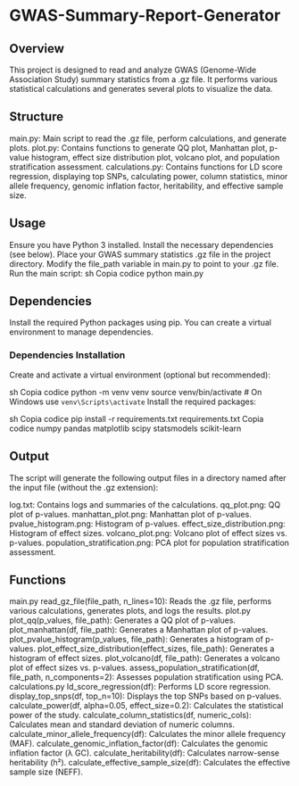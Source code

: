 # GWAS-Summary-Report-Generator

## Overview
This project is designed to read and analyze GWAS (Genome-Wide Association Study) summary statistics from a .gz file. It performs various statistical calculations and generates several plots to visualize the data.

## Structure
main.py: Main script to read the .gz file, perform calculations, and generate plots.
plot.py: Contains functions to generate QQ plot, Manhattan plot, p-value histogram, effect size distribution plot, volcano plot, and population stratification assessment.
calculations.py: Contains functions for LD score regression, displaying top SNPs, calculating power, column statistics, minor allele frequency, genomic inflation factor, heritability, and effective sample size.

## Usage
Ensure you have Python 3 installed.
Install the necessary dependencies (see below).
Place your GWAS summary statistics .gz file in the project directory.
Modify the file_path variable in main.py to point to your .gz file.
Run the main script:
sh
Copia codice
python main.py
## Dependencies
Install the required Python packages using pip. You can create a virtual environment to manage dependencies.

### Dependencies Installation
Create and activate a virtual environment (optional but recommended):

sh
Copia codice
python -m venv venv
source venv/bin/activate   # On Windows use `venv\Scripts\activate`
Install the required packages:

sh
Copia codice
pip install -r requirements.txt
requirements.txt
Copia codice
numpy
pandas
matplotlib
scipy
statsmodels
scikit-learn

## Output
The script will generate the following output files in a directory named after the input file (without the .gz extension):

log.txt: Contains logs and summaries of the calculations.
qq_plot.png: QQ plot of p-values.
manhattan_plot.png: Manhattan plot of p-values.
pvalue_histogram.png: Histogram of p-values.
effect_size_distribution.png: Histogram of effect sizes.
volcano_plot.png: Volcano plot of effect sizes vs. p-values.
population_stratification.png: PCA plot for population stratification assessment.

## Functions
main.py
read_gz_file(file_path, n_lines=10): Reads the .gz file, performs various calculations, generates plots, and logs the results.
plot.py
plot_qq(p_values, file_path): Generates a QQ plot of p-values.
plot_manhattan(df, file_path): Generates a Manhattan plot of p-values.
plot_pvalue_histogram(p_values, file_path): Generates a histogram of p-values.
plot_effect_size_distribution(effect_sizes, file_path): Generates a histogram of effect sizes.
plot_volcano(df, file_path): Generates a volcano plot of effect sizes vs. p-values.
assess_population_stratification(df, file_path, n_components=2): Assesses population stratification using PCA.
calculations.py
ld_score_regression(df): Performs LD score regression.
display_top_snps(df, top_n=10): Displays the top SNPs based on p-values.
calculate_power(df, alpha=0.05, effect_size=0.2): Calculates the statistical power of the study.
calculate_column_statistics(df, numeric_cols): Calculates mean and standard deviation of numeric columns.
calculate_minor_allele_frequency(df): Calculates the minor allele frequency (MAF).
calculate_genomic_inflation_factor(df): Calculates the genomic inflation factor (λ GC).
calculate_heritability(df): Calculates narrow-sense heritability (h²).
calculate_effective_sample_size(df): Calculates the effective sample size (NEFF).
